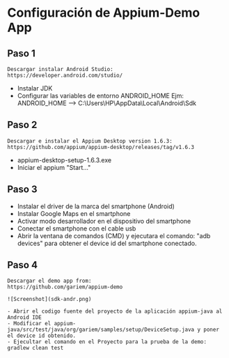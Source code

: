 # Configuración de Appium-Demo App

## Paso 1
	Descargar instalar Android Studio:
	https://developer.android.com/studio/

 - Instalar JDK
 - Configurar las variables de entorno ANDROID_HOME
   Ejm: ANDROID_HOME  --> C:\Users\HP\AppData\Local\Android\Sdk 
  

## Paso 2
	Descargar e instalar el Appium Desktop version 1.6.3:
	https://github.com/appium/appium-desktop/releases/tag/v1.6.3
 
 - appium-desktop-setup-1.6.3.exe
 - Iniciar el appium "Start..."

## Paso 3
 - Instalar el driver de la marca del smartphone (Android)
 - Instalar Google Maps en el smartphone
 - Activar modo desarrollador en el dispositivo del smartphone
 - Conectar el smartphone con el cable usb
 - Abrir la ventana de comandos (CMD) y ejecutara el comando: "adb devices" para obtener el device id del smartphone conectado.

## Paso 4
	Descargar el demo app from:
	https://github.com/gariem/appium-demo

	![Screenshot](sdk-andr.png)

	- Abrir el codigo fuente del proyecto de la aplicación appium-java al Android IDE
	- Modificar el appium-java/src/test/java/org/gariem/samples/setup/DeviceSetup.java y poner el device id obtenido.
	- Ejecultar el comando en el Proyecto para la prueba de la demo: gradlew clean test
	 
